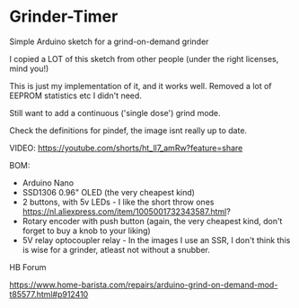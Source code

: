 # Grinder-Timer
Simple Arduino sketch for a grind-on-demand grinder

I copied a LOT of this sketch from other people (under the right licenses, mind you!) 

This is just my implementation of it, and it works well. Removed a lot of EEPROM statistics etc I didn't need. 

Still want to add a continuous ('single dose') grind mode.

Check the definitions for pindef, the image isnt really up to date.

VIDEO: https://youtube.com/shorts/ht_ll7_amRw?feature=share

BOM:
- Arduino Nano
- SSD1306 0.96" OLED (the very cheapest kind)
- 2 buttons, with 5v LEDs - I like the short throw ones https://nl.aliexpress.com/item/1005001732343587.html?
- Rotary encoder with push button (again, the very cheapest kind, don't forget to buy a knob to your liking)
- 5V relay optocoupler relay - In the images I use an SSR, I don't think this is wise for a grinder, atleast not without a snubber.

HB Forum

https://www.home-barista.com/repairs/arduino-grind-on-demand-mod-t85577.html#p912410

